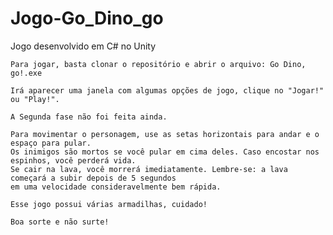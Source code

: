 # Jogo-Go_Dino_go
 Jogo desenvolvido em C# no Unity

    Para jogar, basta clonar o repositório e abrir o arquivo: Go Dino, go!.exe

    Irá aparecer uma janela com algumas opções de jogo, clique no "Jogar!" ou "Play!".

    A Segunda fase não foi feita ainda. 

    Para movimentar o personagem, use as setas horizontais para andar e o espaço para pular. 
    Os inimigos são mortos se você pular em cima deles. Caso encostar nos espinhos, você perderá vida.
    Se cair na lava, você morrerá imediatamente. Lembre-se: a lava começará a subir depois de 5 segundos 
    em uma velocidade consideravelmente bem rápida.

    Esse jogo possui várias armadilhas, cuidado! 

    Boa sorte e não surte!